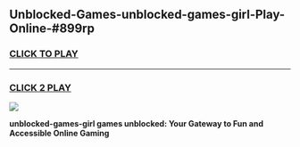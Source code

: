 
## Unblocked-Games-unblocked-games-girl-Play-Online-#899rp
<h3>
<a href="https://premium.freeplayer.one?title=unblocked-games-girl&ref=27F">CLICK TO PLAY</a></h3>
<hr>

<h3>
<a href="https://premium.freeplayer.one?title=unblocked-games-girl&ref=27F">CLICK 2 PLAY</a>
  
</h3>

<a href="https://premium.freeplayer.one?title=unblocked-games-girl&ref=27F"><img src="https://clearcache.store/games.png"></a>


**unblocked-games-girl games unblocked: Your Gateway to Fun and Accessible Online Gaming**
